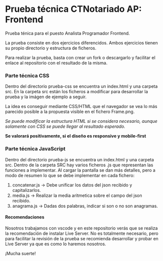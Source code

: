 # Prueba técnica CTNotariado AP: Frontend

Prueba ténica para el puesto Analista Programador Frontend.

La prueba consiste en dos ejercicios diferencidos. Ambos ejercicios tienen su propio directorio y estructura de ficheros.

Para realizar la prueba, basta con crear un fork o descargarlo y facilitar el enlace al repositorio con el resultado de la misma.


### Parte técnica CSS

Dentro del directorio prueba-css se encuentra un index.html y una carpeta src. En la carpeta src están los ficheros a modificar para desarrollar la prueba y la imágen de ejemplo a seguir.

La idea es conseguir mediante CSS/HTML que el navegador se vea lo más parecido posible a la propuesta visible en el fichero Frame.png.

<i>Se puede modificar la estructura HTML si se considera necesario, aunque solamente con CSS se puede llegar al resultado esperado.</i>

<b>Se valorará positivamente, si el diseño es responsive y mobile-first</b>

### Parte técnica JavaScript

Dentro del directorio prueba-js se encuentra un index.html y una carpeta src. Dentro de la carpeta SRC hay varios ficheros .js que representan las funciones a implementar. Al cargar la pantalla se dan más detalles, pero a modo de resumen lo que se debe implementar en cada fichero:

1. concatenar.js -> Debe unificar los datos del json recibido y capitalizarlos.
2. media.js -> Realizar la media aritmetica sobre el campo del json recibido.
3. anagrama.js -> Dadas dos palabras, indicar si son o no son anagramas.



#### Recomendaciones

Nosotros trabajamos con vscode y en este repositorio verás que se realiza la recomendación de instalar Live Server. No es totalmente necesario, pero para facilitar la revisión de la prueba se recomienda desarrollar y probar en Live Server ya que es como lo haremos nosotros.

¡Mucha suerte!